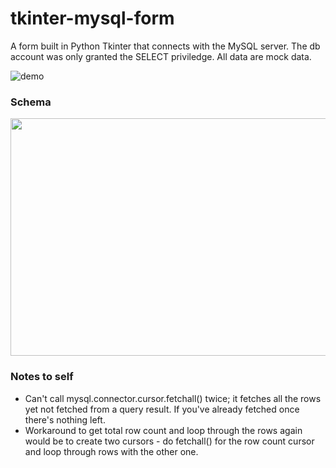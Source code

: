 # tkinter-mysql-form
A form built in Python Tkinter that connects with the MySQL server. The db account was only granted the SELECT priviledge. All data are mock data. 

![demo](https://user-images.githubusercontent.com/39619599/96099444-3fedba80-0ea1-11eb-92c0-747e8adb93de.gif)

### Schema
<img src="https://user-images.githubusercontent.com/39619599/96102257-50ebfb00-0ea4-11eb-9e3e-b3e85932d507.png" width="560" height="380" />

### Notes to self
* Can't call mysql.connector.cursor.fetchall() twice; it fetches all the rows yet not fetched from a query result. If you've already fetched once there's nothing left. 
* Workaround to get total row count and loop through the rows again would be to create two cursors - do fetchall() for the row count cursor and loop through rows with the other one.
